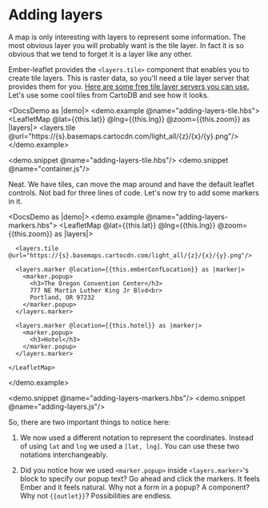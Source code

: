 # Adding layers

A map is only interesting with layers to represent some information. The most obvious
layer you will probably want is the tile layer. In fact it is so obvious that we tend
to forget it is a layer like any other.

Ember-leaflet provides the `<layers.tile>` component that enables you
to create tile layers. This is raster data, so you'll need a tile layer server
that provides them for you.
<a class="docs-md__a" href="http://wiki.openstreetmap.org/wiki/Tiles#Servers" target="_blank" rel="noopener">
Here are some free tile layer servers you can use.</a> Let's use some cool tiles
from CartoDB and see how it looks.

<DocsDemo as |demo|>
  <demo.example @name="adding-layers-tile.hbs">
    <LeafletMap @lat={{this.lat}} @lng={{this.lng}} @zoom={{this.zoom}} as |layers|>
      <layers.tile @url="https://{s}.basemaps.cartocdn.com/light_all/{z}/{x}/{y}.png"/>
    </LeafletMap>
  </demo.example>

  <demo.snippet @name="adding-layers-tile.hbs"/>
  <demo.snippet @name="container.js"/>
</DocsDemo>

Neat. We have tiles, can move the map around and have the default leaflet controls.
Not bad for three lines of code. Let's now try to add some markers in it.

<DocsDemo as |demo|>
  <demo.example @name="adding-layers-markers.hbs">
    <LeafletMap @lat={{this.lat}} @lng={{this.lng}} @zoom={{this.zoom}} as |layers|>

      <layers.tile @url="https://{s}.basemaps.cartocdn.com/light_all/{z}/{x}/{y}.png"/>

      <layers.marker @location={{this.emberConfLocation}} as |marker|>
        <marker.popup>
          <h3>The Oregon Convention Center</h3>
          777 NE Martin Luther King Jr Blvd<br>
          Portland, OR 97232
        </marker.popup>
      </layers.marker>

      <layers.marker @location={{this.hotel}} as |marker|>
        <marker.popup>
          <h3>Hotel</h3>
        </marker.popup>
      </layers.marker>
      
    </LeafletMap>
  </demo.example>

  <demo.snippet @name="adding-layers-markers.hbs"/>
  <demo.snippet @name="adding-layers.js"/>
</DocsDemo>

So, there are two important things to notice here:

1. We now used a different notation to represent the coordinates. Instead of using
`lat` and `lng` we used a `[lat, lng]`. You
can use these two notations interchangeably.

2. Did you notice how we used `<marker.popup>` inside `<layers.marker>`'s
block to specify our popup text?
Go ahead and click the markers. It feels Ember and it feels natural.
Why not a form in a popup? A component? Why not `{{outlet}}`? Possibilities
are endless.
